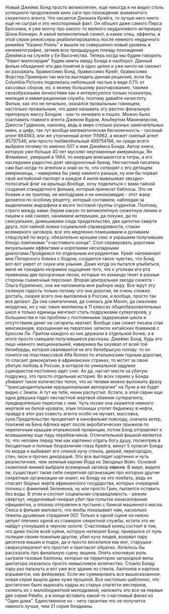 Новый Джеймс Бонд просто великолепен, еще никогда я не видел столь успешного продолжения кино саги про похождения знаменитого секретного агента. Что касается Дэниала Крэйга, то лучше него никто еще не сыграл и это неоспоримый факт. Он обошел даже самого Пирса Броснана, я уже молчу про какого-то мелкого неудачливого актеришку Шона Коннери. А какой великолепный сюжет, а какие спец. эффекты, в этой серии режиссеры реабилитировались после немного неудачного ремейка "Казино Рояль" и вышли на совершенно новый уровень в кинематографии, затмив всю предыдущую плеяду похождения Джеймса на службе у Ее Высочества. Теперь когда мы будем говорить "Квант милосердия" будем иметь ввиду Бонда и наоборот. Данный фильм объединил эти два понятия в одно целое и уже ничто не сможет их разорвать. Брависсимо Бонд, брависсимо Крейг, брависсимо Форстер.Примерно так могла выглядеть данная рецензия, если бы Columbia Pictures поделилась небольшой частью в виде 0,1% от кассовых сборов, но, к моему большому разочарованию, такими своеобразными личностями как я интересуются только психиатры, милиция и иммиграционная служба, поэтому давайте начистоту. Фильм, как это не печально, оказался провальным говнищем, настолько провальным, что даже называть эту рвотно-фекальную приторную массу Бондом - как-то кичевато и пошло. Можно было озаглавить главного агента Джеком Вудом, Альбертом Макинверсом, Джесси Гудвином, наконец, ведь в мире столько разных замечательных имен, а цифр, так тут вообще математическая бесконечность - грозный агент 664563, или же утонченный агент 115962, а может смелый агент 45797546, или просто любвеобильный 499754166, но среди всего выбрали почему-то именно 007 и имя Джеймса Бонда. Автор книги, которую уже больше 40 лет мусолят неугомонные американцы, Ян Флемминг, умерший в 1964, по инерции вписывается в титры, а его наследники радостно доят звездоносный бренд. Несчастный писатель сам был когда-то агентом и знай он то, что сотворят с его детищем американцы, - наверняка бы умер намного раньше, ну или бы порвал свой английский паспорт и каждое 4 июля вывешивал звездно-полосатый флаг на крыльцо.Вообще, хочу поделиться с вами тайной создания стандартного фильма, который принесет баблосы. Это не боевик и не триллер, не мелодрама и не кинокомедия - этот жанр делается по особому рецепту, который составили, наблюдая за выделением эндорфина в мозге тестовой группы студентов. Поэтому, строго между нами: берем какую-то великолепную сюжетную линию и пишем к ней сиквел, нанимаем актеришек, да похуже, да по сексуальнее, домешиваем сюда предательство, две щепотки смерти друга, пол чайной ложки социальной справедливости, стакан всемирного заговора, все это медленно помешиваем и доливаем спецслужб по вкусу, обязательно крошим секс и украшаем получившее блюдо ломтиками "счастливого конца". Стол сервировать дорогими визуальными эффектами и короткими нескладными диалогами.Пройдемся по отдельным ингредиентам. Крейг напоминает мне Питерского бомжа с бодуна, создается такое чувство, что Бонд вот-вот умрет от скуки или уныния. Даже когда он пытался улыбаться, меня не покидало незримое ощущение того, что к уголкам его рта привязаны две прозрачные лески, которые по команде тянет в разные стороны съемочный персонал. Вторая центральная звезда сюжета - Ольга Куриленко, она же напомнила мне рыбную икру. Все жрут эту соленую гадость только потому что она дорогая, ее очень сложно достать, скорее всего она выловлена в России, и вообще, просто так все делают. Да она симпатичная, да снялась для Maxim, да смазлива мордочка, но у нас таких миллионы в 11 классах общеобразовательных школ и только единицы мечтают стать подружками супергероев, у большинства и так проблем с постоянными задержками цикла и отсутствием денег на сигареты хватает. Вообще сам сюжет писала стая мексиканцев, взрощенная на пиратских записях китайских боевиков с Брюсом Ли. Притом каждого из них держали в отдельной бочке, а в итоге просто смешали получившиеся рассказы. Джеймс Бонд, будь его лицо немного эмоциональней, наверняка бы охуевал от всей той белиберды, которая сваливается на его белобрысую голову: то он гонится на пластмассовой Alfa Romeo по итальянским горным дорогам, то спасает демократию в африканских странах, то мстит за свою убитую любовь в России, в которой по уникальной задумке сценаристов постоянно идет снег. Ах да, насчет мести за убитую подружку, это просто отдельная история. Во всех сериях у Бонда убивают такое количество телок, что их телами можно выложить фразу "трансцендентальная иррациональная автократия" на Луне и ее будет видно с Земли. А тут на тебе, нюни распустил. Кстати, в этой серии еще одна девушка падет несчастной жертвой обаяния суперагента, предварительно переспав с ним. Чуть позже она окажется немного мертвой на белой кровати, злые плохиши утопят бедняжку в нефти, правда в этот раз совесть агента особо не мучает, массовка, хули.Предательство процветает в кинофильме повсюду, сначала актер, похожий на Бена Афлека мрет после акробатических прыжков по черепичным крышам итальянской провинции, потом Бонд отправляет к всевышнему еще пару перебежчиков. Отличительной фишкой является то, что человек перед тем как картинно отдать богу душу, посмотрев в бесцветные и полные безразличия глаза Крейга, минут 5 лупасит Бонда по морде и выбивает его спиной кучу стекла, дверей, перегородок, стен, окон и прочих декораций. Это все выглядит картинно и чуть реалистичнее, чем зеленый карлик Йода из Звездных Войн. Основой сюжетной линией выбрали всемирный заговор <span style="text-decoration:line-through;">евреев</span>. В мире, видите ли, существует такая себе секретная организация про которую другие секретные организации не знают, но Бонду на это поебать, ведь он спасает бедных жертв африканского государства, которых очередной плохиш с фамилией Зелененка, ну или просто Грин, пытается оставить без воды. В этом и состоит социальная справедливость - режим свергнут, неудачливый генерал убит при попытке изнасилования официантки, а плохиш отправлен в пустыню с банкой машинного масла. Секса в фильме маловато, что якобы показывает нам, насколько тяжелы душевные страдания 007. Только в одной сцене он нежно целует плечико одной из стажерок секретной службы, кстати это ее найдут утонувшей в черном золоте. Счастливый конец состоит в том, что даже после всей хуйни, которую натворил Бонд: прикрылся от пуль полиции своим пожилым другом, убил кучу людей, взорвал пару десятков машин и лодок, да и просто веселился как мог, старушка-сверхсуперагент его простит и пригласит обратно. Хотелось бы рассказать про финальную сцену экшена. Опять ключевую роль сыграли газовые баллоны, которых на территории загородной вилы диктатора оказалось просто немыслимое количество. Стоило Бонду пару раз пальнуть и вот уже все здание из стекла, баллонов и картона взрывается, как фейерверк. Если же суммировать все вышесказанное, новая серия вышла даже хуже прошлой. Все настолько шаблонно, что достаточно было вырезать кадры из старых спагетти-вестернов, склеить их с малобюджетной мелодрамой, наложить это все на первые две серии Рембо, а в конце вставить какой-то счастливый финал из "Один дома". Единственное но - нету гарантии что не получится намного лучше, чем 21 серия бондианы.